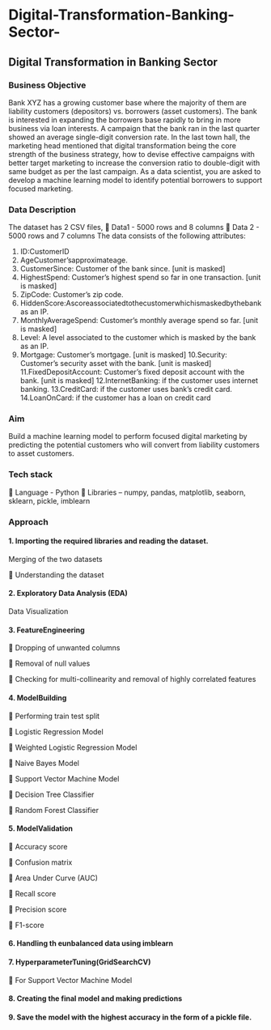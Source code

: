 # Digital-Transformation-Banking-Sector-
## Digital Transformation in Banking Sector
### Business Objective
Bank XYZ has a growing customer base where the majority of them are liability customers (depositors) vs. borrowers (asset customers). The bank is interested in expanding the borrowers base rapidly to bring in more business via loan interests.
A campaign that the bank ran in the last quarter showed an average single-digit conversion rate. In the last town hall, the marketing head mentioned that digital transformation being the core strength of the business strategy, how to devise effective campaigns with better target marketing to increase the conversion ratio to double-digit with same budget as per the last campaign.
As a data scientist, you are asked to develop a machine learning model to identify potential borrowers to support focused marketing.
### Data Description
The dataset has 2 CSV files,
 Data1 - 5000 rows and 8 columns
 Data 2 - 5000 rows and 7 columns
The data consists of the following attributes:
1. ID:CustomerID
2. AgeCustomer’sapproximateage.
3. CustomerSince: Customer of the bank since. [unit is masked]
4. HighestSpend: Customer’s highest spend so far in one transaction. [unit is masked]
5. ZipCode: Customer’s zip code.
6. HiddenScore:Ascoreassociatedtothecustomerwhichismaskedbythebank
as an IP.
7. MonthlyAverageSpend: Customer’s monthly average spend so far. [unit is
masked]
8. Level: A level associated to the customer which is masked by the bank as an
IP.
9. Mortgage: Customer’s mortgage. [unit is masked]
10.Security: Customer’s security asset with the bank. [unit is masked]
11.FixedDepositAccount: Customer’s fixed deposit account with the bank. [unit is
masked]
12.InternetBanking: if the customer uses internet banking.
13.CreditCard: if the customer uses bank’s credit card. 14.LoanOnCard: if the customer has a loan on credit card
### Aim
Build a machine learning model to perform focused digital marketing by predicting the potential customers who will convert from liability customers to asset customers.
### Tech stack
 Language - Python
 Libraries – numpy, pandas, matplotlib, seaborn, sklearn, pickle, imblearn
### Approach
#### 1. Importing the required libraries and reading the dataset.
   
   Merging of the two datasets

  Understanding the dataset

#### 2. Exploratory Data Analysis (EDA)
   
  Data Visualization
   
#### 3. FeatureEngineering
   
 Dropping of unwanted columns

 Removal of null values

 Checking for multi-collinearity and removal of highly correlated features

#### 4. ModelBuilding
   
 Performing train test split

 Logistic Regression Model

 Weighted Logistic Regression Model 

 Naive Bayes Model

 Support Vector Machine Model

 Decision Tree Classifier

 Random Forest Classifier

#### 5. ModelValidation
   
 Accuracy score

 Confusion matrix

 Area Under Curve (AUC) 

 Recall score

 Precision score

 F1-score

#### 6. Handling th eunbalanced data using imblearn
   
#### 7. HyperparameterTuning(GridSearchCV)
   
 For Support Vector Machine Model

#### 8. Creating the final model and making predictions

#### 9. Save the model with the highest accuracy in the form of a pickle file.



   
